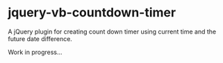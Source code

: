 # jquery-vb-countdown-timer
A jQuery plugin for creating count down timer using current time and the future date difference.

Work in progress...
